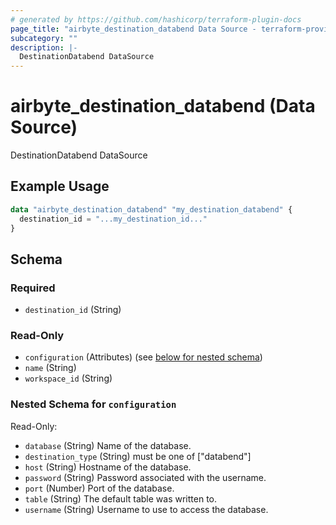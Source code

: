 ```yaml
---
# generated by https://github.com/hashicorp/terraform-plugin-docs
page_title: "airbyte_destination_databend Data Source - terraform-provider-airbyte"
subcategory: ""
description: |-
  DestinationDatabend DataSource
---
```


# airbyte_destination_databend (Data Source)

DestinationDatabend DataSource

## Example Usage

```terraform
data "airbyte_destination_databend" "my_destination_databend" {
  destination_id = "...my_destination_id..."
}
```

<!-- schema generated by tfplugindocs -->
## Schema

### Required

- `destination_id` (String)

### Read-Only

- `configuration` (Attributes) (see [below for nested schema](#nestedatt--configuration))
- `name` (String)
- `workspace_id` (String)

<a id="nestedatt--configuration"></a>
### Nested Schema for `configuration`

Read-Only:

- `database` (String) Name of the database.
- `destination_type` (String) must be one of ["databend"]
- `host` (String) Hostname of the database.
- `password` (String) Password associated with the username.
- `port` (Number) Port of the database.
- `table` (String) The default  table was written to.
- `username` (String) Username to use to access the database.


